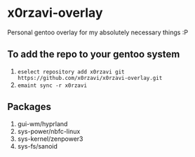 # x0rzavi-overlay
Personal gentoo overlay for my absolutely necessary things :P

## To add the repo to your gentoo system
1. ```eselect repository add x0rzavi git https://github.com/x0rzavi/x0rzavi-overlay.git```
2. ```emaint sync -r x0rzavi```

## Packages
1. gui-wm/hyprland
2. sys-power/nbfc-linux
3. sys-kernel/zenpower3
4. sys-fs/sanoid
